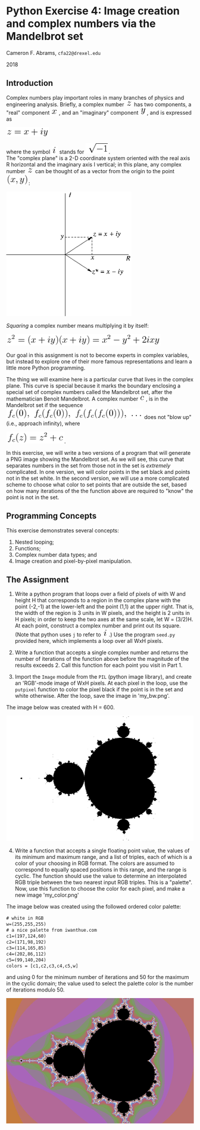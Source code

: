 # Python Exercise 4:  Image creation and complex numbers via the Mandelbrot set

Cameron F. Abrams, `cfa22@drexel.edu`

2018

## Introduction

Complex numbers play important roles in  many branches of physics and engineering analysis.  Briefly, a complex number ![](.README-images/z.png) has two components, a "real" component ![](.README-images/x.png), and an "imaginary" component ![](.README-images/y.png), and is expressed as

![](.README-images/complex.png)

where the symbol ![](.README-images/i.png) stands for ![](.README-images/sqrtminusone.png).  
The "complex plane" is a 2-D coordinate system 
oriented with the real axis R horizontal and the imaginary axis I vertical;
in this plane, any complex number ![](.README-images/z.png) can be 
thought of as a vector from the origin to the point ![](.README-images/xy.png):

![](.README-images/complex-plane-fig.png)

_Squaring_ a complex number means multiplying it by itself:

![](.README-images/complex-square.png)

Our goal in this assignment is not to become experts in complex variables, but instead to explore one of their more famous representations and learn a little more Python programming.   

The thing we will examine here is a particular curve that lives in the complex plane.  This curve is special because it marks the boundary enclosing a special set of complex numbers called the Mandelbrot set, after the mathematician Benoit Mandelbrot.  A complex number ![](.README-images/c.png), is in the Mandelbrot set if the sequence ![](.README-images/mand_seq.png) does not "blow up" (i.e., approach infinity), where

![](.README-images/mand_f.png).

In this exercise, we will write a two versions of a program that will generate a PNG image showing the Mandelbrot set.  As we will see, this curve that separates numbers in the set from those not in the set is _extremely_ complicated. In one version, we will color points in the set black and points not in the set white.  In the second version, we will use a more complicated scheme to choose what color to set points that are outside the set, based on how many iterations of the the function above are required to "know" the point is not in the set.

## Programming Concepts

This exercise demonstrates several concepts:
1.  Nested looping;
2.  Functions;
3.  Complex number data types; and 
4.  Image creation and pixel-by-pixel manipulation.

## The Assignment

1.  Write a python program that loops over a field of pixels of with W and height H that corresponds to a region in the complex plane with the point (-2,-1) at the lower-left and the point (1,1) at the upper right.  That is, the width of the region is 3 units in W pixels, and the height is 2 units in H pixels; in order to keep the two axes at the same scale, let W = (3/2)H.  At each point, construct a complex number and print out its square.
(Note that python uses `j` to refer to ![](.README-images/i.png).)  Use the program `seed.py` provided here, which implements a loop over all WxH pixels.

2. Write a function that accepts a single complex number and returns the number of iterations of the function above before the magnitude of the results exceeds 2.  Call this function for each point you visit in Part 1.

3. Import the `Image` module from the `PIL` (python image library), and create an 'RGB'-mode image of WxH pixels.  At each pixel in the loop, use the `putpixel` function to color the pixel black if the point is in the set and white otherwise.  After the loop, save the image in 'my_bw.png'.

The image below was created with H = 600.

![](my_bw.png)

4. Write a function that accepts a single floating point value, the values of its minimum and maximum range, and a list of triples, each of which is a color of your choosing in RGB format. The colors are assumed to correspond to equally spaced positions in this range, and the range is cyclic.  The function should use the value to determine an interpolated RGB triple between the two nearest input RGB triples.  This is a "palette".  Now, use this function to choose the color for each pixel, and make a new image 'my_color.png'

The image below was created using the followed ordered color palette:
```
# white in RGB
w=(255,255,255)
# a nice palette from iwanthue.com
c1=(197,124,60)
c2=(171,98,192)
c3=(114,165,85)
c4=(202,86,112)
c5=(99,140,204)
colors = [c1,c2,c3,c4,c5,w]
```
and using 0 for the minimum number of iterations and 50 for the maximum in the cyclic domain; the value used to select the palette color is the number of iterations modulo 50.

![](my_color.png)
